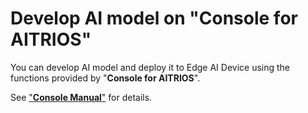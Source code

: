 # Develop AI model on "**Console for AITRIOS**"

You can develop AI model and deploy it to Edge AI Device using the functions provided by "**Console for AITRIOS**".

See ["**Console Manual**"](https://developer.aitrios.sony-semicon.com/en/documents/console-user-manual) for details.
